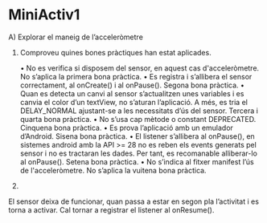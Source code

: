 # MiniActiv1
A) Explorar el maneig de l’acceleròmetre

1. Comproveu quines bones pràctiques han estat aplicades.

    • No es verifica si disposem del sensor, en aquest cas d'acceleròmetre. No s’aplica la primera bona pràctica.
    • Es registra i s’allibera el sensor correctament, al onCreate() i al onPause(). Segona bona pràctica.
    • Quan es detecta un canvi al sensor s’actualitzen unes variables i es canvia el color d’un textView, no s’aturan l’aplicació. A més, es tria el DELAY_NORMAL ajustant-se a les necessitats d’ús del sensor. Tercera i quarta bona pràctica.
    • No s’usa cap mètode o constant DEPRECATED. Cinquena bona pràctica.
    • Es prova l’aplicació amb un emulador d’Android. Sisena bona pràctica.
    • El listener s’allibera al onPause(), en sistemes android amb la API >= 28 no es reben els events generats pel sensor i no es tractaran les dades. Per tant, es recomanable alliberar-lo al onPause(). Setena bona pràctica.
    • No s’indica al fitxer manifest l’ús de l'acceleròmetre. No s’aplica la vuitena bona pràctica.
2.
El sensor deixa de funcionar, quan passa a estar en segon pla l’activitat i es torna a activar. Cal tornar a registrar el listener al onResume().